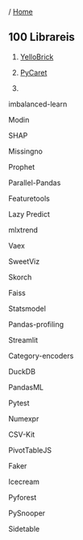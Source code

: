 / [Home](index.md)

## 100 Librareis

1. [YelloBrick]()

2. [PyCaret]()

3. 




imbalanced-learn

Modin

SHAP

Missingno

Prophet

Parallel-Pandas

Featuretools

Lazy Predict

mlxtrend

Vaex

SweetViz

Skorch

Faiss

Statsmodel

Pandas-profiling

Streamlit

Category-encoders

DuckDB

PandasML

Pytest

Numexpr

CSV-Kit

PivotTableJS

Faker

Icecream

Pyforest

PySnooper

Sidetable



